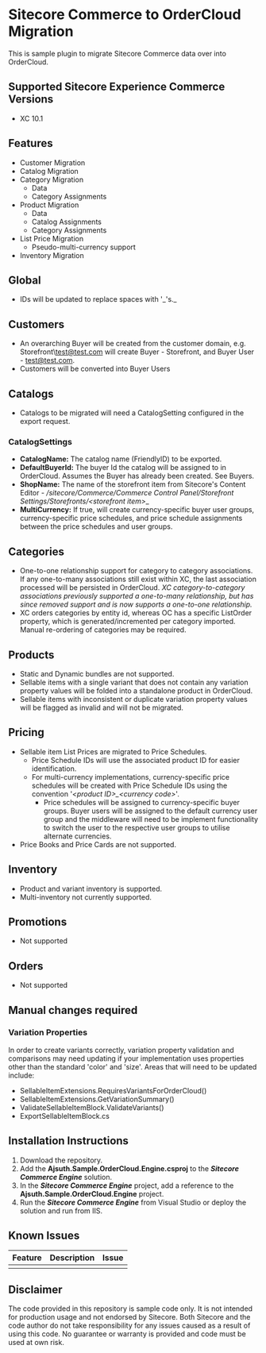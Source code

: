 # Sitecore Commerce to OrderCloud Migration
This is sample plugin to migrate Sitecore Commerce data over into OrderCloud.

## Supported Sitecore Experience Commerce Versions
- XC 10.1

## Features

* Customer Migration
* Catalog Migration
* Category Migration
  * Data
  * Category Assignments
* Product Migration
  * Data
  * Catalog Assignments
  * Category Assignments
* List Price Migration
  * Pseudo-multi-currency support
* Inventory Migration

## Global

* IDs will be updated to replace spaces with '\_'s._

## Customers

* An overarching Buyer will be created from the customer domain, e.g. Storefront\\test@test.com will create Buyer - Storefront, and Buyer User - test@test.com.
* Customers will be converted into Buyer Users

## Catalogs

* Catalogs to be migrated will need a CatalogSetting configured in the export request.

### CatalogSettings
* **CatalogName:** The catalog name (FriendlyID) to be exported.
* **DefaultBuyerId:** The buyer Id the catalog will be assigned to in OrderCloud. Assumes the Buyer has already been created. See Buyers.
* **ShopName:** The name of the storefront item from Sitecore's Content Editor - _/sitecore/Commerce/Commerce Control Panel/Storefront Settings/Storefronts/\<storefront item\>__
* **MultiCurrency:** If true, will create currency-specific buyer user groups, currency-specific price schedules, and price schedule assignments between the price schedules and user groups.

## Categories

* One-to-one relationship support for category to category associations. If any one-to-many associations still exist within XC, the last association processed will be persisted in OrderCloud. _XC category-to-category associations previously supported a one-to-many relationship, but has since removed support and is now supports a one-to-one relationship._
* XC orders categories by entity id, whereas OC has a specific ListOrder property, which is generated/incremented per category imported. Manual re-ordering of categories may be required.

## Products

* Static and Dynamic bundles are not supported.
* Sellable items with a single variant that does not contain any variation property values will be folded into a standalone product in OrderCloud.
* Sellable items with inconsistent or duplicate variation property values will be flagged as invalid and will not be migrated.

## Pricing

* Sellable item List Prices are migrated to Price Schedules.
  * Price Schedule IDs will use the associated product ID for easier identification.
  * For multi-currency implementations, currency-specific price schedules will be created with Price Schedule IDs using the convention '_\<product ID\>\_\<currency code\>_'.
    * Price schedules will be assigned to currency-specific buyer groups. Buyer users will be assigned to the default currency user group and the middleware will need to be implement functionality to switch the user to the respective user groups to utilise alternate currencies.
* Price Books and Price Cards are not supported.

## Inventory

* Product and variant inventory is supported.
* Multi-inventory not currently supported.

## Promotions

* Not supported

## Orders

* Not supported

## Manual changes required

### Variation Properties

In order to create variants correctly, variation property validation and comparisons may need updating if your implementation uses properties other than the standard 'color' and 'size'.
Areas that will need to be updated include:
* SellableItemExtensions.RequiresVariantsForOrderCloud()
* SellableItemExtensions.GetVariationSummary()
* ValidateSellableItemBlock.ValidateVariants()
* ExportSellableItemBlock.cs

## Installation Instructions
1. Download the repository.
2. Add the **Ajsuth.Sample.OrderCloud.Engine.csproj** to the _**Sitecore Commerce Engine**_ solution.
3. In the _**Sitecore Commerce Engine**_ project, add a reference to the **Ajsuth.Sample.OrderCloud.Engine** project.
4. Run the _**Sitecore Commerce Engine**_ from Visual Studio or deploy the solution and run from IIS.

## Known Issues
| Feature                 | Description | Issue |
| ----------------------- | ----------- | ----- |
|                         |             |       |

## Disclaimer
The code provided in this repository is sample code only. It is not intended for production usage and not endorsed by Sitecore.
Both Sitecore and the code author do not take responsibility for any issues caused as a result of using this code.
No guarantee or warranty is provided and code must be used at own risk.
